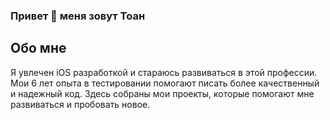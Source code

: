 ### Привет 👋 меня зовут Тоан

## Обо мне
Я увлечен iOS разработкой и стараюсь развиваться в этой профессии. Мои 6 лет опыта в тестировании помогают писать более качественный и надежный код. Здесь собраны мои проекты, которые помогают мне развиваться и пробовать новое.

<!--
**Toanio/Toanio** is a ✨ _special_ ✨ repository because its `README.md` (this file) appears on your GitHub profile.

Here are some ideas to get you started:

- 🔭 I’m currently working on ...
- 🌱 I’m currently learning ...
- 👯 I’m looking to collaborate on ...
- 🤔 I’m looking for help with ...
- 💬 Ask me about ...
- 📫 How to reach me: ...
- 😄 Pronouns: ...
- ⚡ Fun fact: ...
-->
